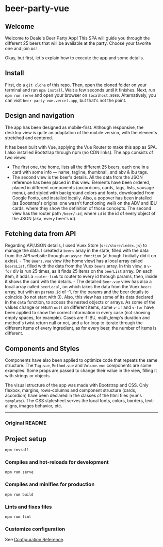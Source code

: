 # beer-party-vue

## Welcome
Welcome to Deale's Beer Party App! This SPA will guide you through the different 25 beers that will be available at the party. Choose your favorite one and join us!

Okay, but first, let's explain how to execute the app and some details.

## Install
First, do a `git clone` of this repo. Then, open the cloned folder on your terminal and run `npm install`. Wait a few seconds until it finishes. Next, run `npm run serve` and open your browser on `localhost:8080`. Alternatively, you can visit `beer-party-vue.vercel.app`, but that's not the point.

## Design and navigation
The app has been designed as mobile-first. Although responsive, the desktop view is quite an adaptation of the mobile version, with the elements stretched and centered.

It has been built with Vue, applying the Vue Router to make this app as SPA. I also installed Bootstrap through npm (no CDN links). The app consists of two views:
- The first one, the home, lists all the different 25 beers, each one in a card with some info — name, tagline, thumbnail, and abv & ibu tags.
- The second view is the beer's details. All the data from the JSON reference has been placed in this view. Elements have been ordered, placed in different components (accordions, cards, tags, lists, sausage menu), and styled with background colors and fonts, downloaded from Google Fonts, and installed locally. Also, a popover has been installed (as Bootstrap's original one wasn't functioning well) on the ABV and IBU cards, where they show the definition of those concepts. The second view has the router path `/beer/:id`, where `id` is the id of every object of the JSON (aka, every beer's id).

## Fetching data from API
Regarding API/JSON details, I used Vuex Store (`src/store/index.js`) to manage the data. I created a `beers` array in the state, filled with the data from the API website through an `async function` (although I initially did it on axios).
    - The `Beers.vue` view (the home view) has a local array called `beersList`, filled with the data from the Vuex `beers` array. In this view, a `v-for` div is run 25 times, as it finds 25 items on the `beerList` array. On each item, it adds a `router-link` to router to every id through params, then, inside it shows the card with the details.
    - The detailed `Beer.vue` view has also a local array called `beerLocal`, on which takes the data from the Vuex `beers` array, but with an `params.id` of -1, for the params and the beer details to coincide (to not start with 0). Also, this view has some of its data declared in the `data` function, to access the nested objects or arrays. As some of the values change or return `null` on different items, some `v-if` and `v-for` have been applied to show the correct information in every case (not showing empty spaces, for example). Cases are if IBU, math_temp's duration and method's twist return null or not, and a for loop to iterate through the different items of every ingredient, as for every beer, the number of items is different.

## Components and Styles
Components have also been applied to optimize code that repeats the same structure. The `Tag.vue`, `Method.vue` and `Volume.vue` components are some examples. Some props are passed to change their value in the view, filling it with strings or objects.

The visual structure of the app was made with Bootstrap and CSS. Only flexbox, margins, rows-columns and component structure (cards, accordion) have been declared in the classes of the html files (vue's `template`). The CSS stylesheet serves the local fonts, colors, borders, text-aligns, images behavior, etc.


---
### Original README

## Project setup
```
npm install
```

### Compiles and hot-reloads for development
```
npm run serve
```

### Compiles and minifies for production
```
npm run build
```

### Lints and fixes files
```
npm run lint
```

### Customize configuration
See [Configuration Reference](https://cli.vuejs.org/config/).
